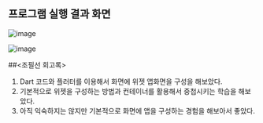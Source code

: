 ## 프로그램 실행 결과 화면
![image](https://github.com/CHOPHILSUN/ChoPhilSun-All-Quest/assets/144193133/6b3e53df-90e0-48f0-93b6-ab6d961bc68d)

![image](https://github.com/CHOPHILSUN/ChoPhilSun-All-Quest/assets/144193133/09e383bb-af3e-4366-aa19-ba82516e5461)

##<조필선 회고록>

1. Dart 코드와 플러터를 이용해서 화면에 위젯 앱화면을 구성을 해보았다.
2. 기본적으로 위젯을 구성하는 방법과 컨테이너를 활용해서 중첩시키는 학습을 해보았다.
3. 아직 익숙하지는 않지만 기본적으로 화면에 앱을 구성하는 경험을 해보아서 좋았다.





